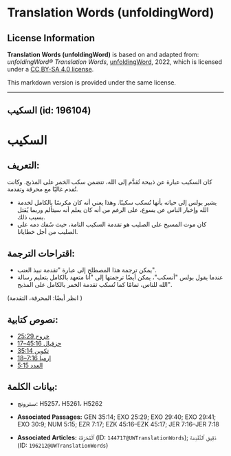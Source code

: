 # Translation Words (unfoldingWord)

## License Information

**Translation Words (unfoldingWord)** is based on and adapted from: _unfoldingWord® Translation Words_, [unfoldingWord](https://unfoldingword.org/utw), 2022, which is licensed under a [CC BY-SA 4.0 license](https://creativecommons.org/licenses/by-sa/4.0/legalcode.en).

This markdown version is provided under the same license.



--------------------------------

## السكيب (id: 196104)

السكيب
======

التعريف:
--------

كان السكيب عبارة عن ذبيحة تُقدَّم إلى الله، تتضمن سكب الخمر على المذبح. وكانت تُقدم غالبًا مع محرقة وتقدمة.

* يشير بولس إلى حياته بأنها تُسكب سكيبًا. وهذا يعني أنه كان مكرسًا بالكامل لخدمة الله وإخبار الناس عن يسوع، على الرغم من أنه كان يعلم أنه سيتألم وربما يُقتل بسبب ذلك.
* كان موت المسيح على الصليب هو تقدمة السكيب التامة، حيث سُفك دمه على الصليب من أجل خطايانا.

اقتراحات الترجمة:
-----------------

* يمكن ترجمة هذا المصطلح إلى عبارة "تقدمة نبيذ العنب".
* عندما يقول بولس "أنسكب"، يمكن أيضًا ترجمتها إلى "أنا متعهد بالكامل بتعليم رسالة الله للناس، تمامًا كما تُسكب تقدمة الخمر بالكامل على المذبح".

(انظر أيضًا: المحرقة، التقدمة )

نصوص كتابية:
------------

* [خروج 25:29](https://ref.ly/Exod25:29)
* [حزقيال 45:16–17](https://ref.ly/Ezek45:16-Ezek45:17)
* [تكوين 35:14](https://ref.ly/Gen35:14)
* [إرميا 7:16–18](https://ref.ly/Jer7:16-Jer7:18)
* [العدد 5:15](https://ref.ly/Num5:15)

بيانات الكلمة:
--------------

* سترونج: H5257، H5261، H5262

* **Associated Passages:** GEN 35:14; EXO 25:29; EXO 29:40; EXO 29:41; EXO 30:9; NUM 5:15; EZR 7:17; EZK 45:16–EZK 45:17; JER 7:16–JER 7:18
* **Associated Articles:** ٱلْمُحْرَقَة (ID: `144717@UWTranslationWords`); دَقِيق ٱلتَّقْدِمَة (ID: `196212@UWTranslationWords`)


